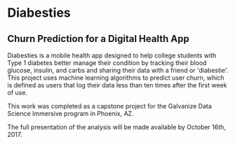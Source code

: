 # Diabesties
## Churn Prediction for a Digital Health App

Diabesties is a mobile health app designed to help college students with Type 1 diabetes better manage their condition by tracking their blood glucose, insulin, and carbs and sharing their data with a friend or 'diabestie'. This project uses machine learning algorithms to predict user churn, which is defined as users that log their data less than ten times after the first week of use. 

This work was completed as a capstone project for the Galvanize Data Science Immersive program in Phoenix, AZ. 

The full presentation of the analysis will be made available by October 16th, 2017. 

